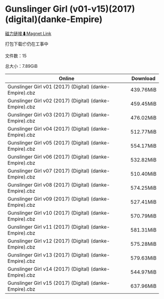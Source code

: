# Gunslinger Girl (v01-v15)(2017)(digital)(danke-Empire)

[磁力链接⬇Magnet Link](magnet:?xt=urn:btih:dfe86c51e07e56a6dd421930feeaa0a15ed7b971&dn=Gunslinger%20Girl%20%28v01-v15%29%282017%29%28digital%29%28danke-Empire%29)

打包下载📦仍在工事中

文件数：15

总大小：7.89GiB

Online | Download
--- | ---
Gunslinger Girl v01 (2017) (Digital) (danke-Empire).cbz | 439.76MiB
Gunslinger Girl v02 (2017) (Digital) (danke-Empire).cbz | 459.45MiB
Gunslinger Girl v03 (2017) (Digital) (danke-Empire).cbz | 476.02MiB
Gunslinger Girl v04 (2017) (Digital) (danke-Empire).cbz | 512.77MiB
Gunslinger Girl v05 (2017) (Digital) (danke-Empire).cbz | 554.17MiB
Gunslinger Girl v06 (2017) (Digital) (danke-Empire).cbz | 532.82MiB
Gunslinger Girl v07 (2017) (Digital) (danke-Empire).cbz | 510.40MiB
Gunslinger Girl v08 (2017) (Digital) (danke-Empire).cbz | 574.25MiB
Gunslinger Girl v09 (2017) (Digital) (danke-Empire).cbz | 527.41MiB
Gunslinger Girl v10 (2017) (Digital) (danke-Empire).cbz | 570.79MiB
Gunslinger Girl v11 (2017) (Digital) (danke-Empire).cbz | 581.31MiB
Gunslinger Girl v12 (2017) (Digital) (danke-Empire).cbz | 575.28MiB
Gunslinger Girl v13 (2017) (Digital) (danke-Empire).cbz | 579.63MiB
Gunslinger Girl v14 (2017) (Digital) (danke-Empire).cbz | 544.97MiB
Gunslinger Girl v15 (2017) (Digital) (danke-Empire).cbz | 637.96MiB